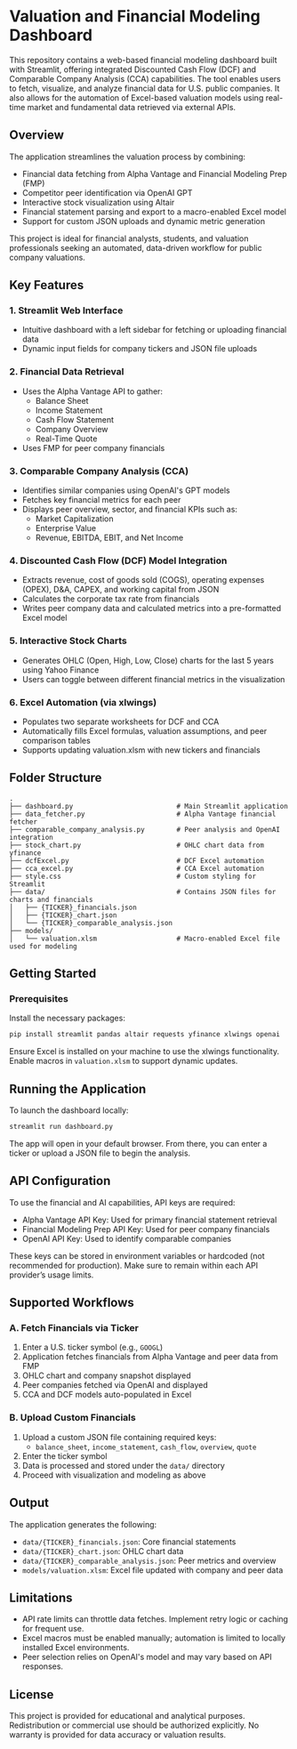 
# Valuation and Financial Modeling Dashboard

This repository contains a web-based financial modeling dashboard built with Streamlit, offering integrated Discounted Cash Flow (DCF) and Comparable Company Analysis (CCA) capabilities. The tool enables users to fetch, visualize, and analyze financial data for U.S. public companies. It also allows for the automation of Excel-based valuation models using real-time market and fundamental data retrieved via external APIs.

## Overview

The application streamlines the valuation process by combining:

- Financial data fetching from Alpha Vantage and Financial Modeling Prep (FMP)
- Competitor peer identification via OpenAI GPT
- Interactive stock visualization using Altair
- Financial statement parsing and export to a macro-enabled Excel model
- Support for custom JSON uploads and dynamic metric generation

This project is ideal for financial analysts, students, and valuation professionals seeking an automated, data-driven workflow for public company valuations.

## Key Features

### 1. Streamlit Web Interface
- Intuitive dashboard with a left sidebar for fetching or uploading financial data
- Dynamic input fields for company tickers and JSON file uploads

### 2. Financial Data Retrieval
- Uses the Alpha Vantage API to gather:
  - Balance Sheet
  - Income Statement
  - Cash Flow Statement
  - Company Overview
  - Real-Time Quote
- Uses FMP for peer company financials

### 3. Comparable Company Analysis (CCA)
- Identifies similar companies using OpenAI's GPT models
- Fetches key financial metrics for each peer
- Displays peer overview, sector, and financial KPIs such as:
  - Market Capitalization
  - Enterprise Value
  - Revenue, EBITDA, EBIT, and Net Income

### 4. Discounted Cash Flow (DCF) Model Integration
- Extracts revenue, cost of goods sold (COGS), operating expenses (OPEX), D&A, CAPEX, and working capital from JSON
- Calculates the corporate tax rate from financials
- Writes peer company data and calculated metrics into a pre-formatted Excel model

### 5. Interactive Stock Charts
- Generates OHLC (Open, High, Low, Close) charts for the last 5 years using Yahoo Finance
- Users can toggle between different financial metrics in the visualization

### 6. Excel Automation (via xlwings)
- Populates two separate worksheets for DCF and CCA
- Automatically fills Excel formulas, valuation assumptions, and peer comparison tables
- Supports updating valuation.xlsm with new tickers and financials

## Folder Structure

```
.
├── dashboard.py                          # Main Streamlit application
├── data_fetcher.py                       # Alpha Vantage financial fetcher
├── comparable_company_analysis.py        # Peer analysis and OpenAI integration
├── stock_chart.py                        # OHLC chart data from yfinance
├── dcfExcel.py                           # DCF Excel automation
├── cca_excel.py                          # CCA Excel automation
├── style.css                             # Custom styling for Streamlit
├── data/                                 # Contains JSON files for charts and financials
│   ├── {TICKER}_financials.json
│   ├── {TICKER}_chart.json
│   └── {TICKER}_comparable_analysis.json
├── models/
│   └── valuation.xlsm                    # Macro-enabled Excel file used for modeling
```

## Getting Started

### Prerequisites

Install the necessary packages:

```bash
pip install streamlit pandas altair requests yfinance xlwings openai
```

Ensure Excel is installed on your machine to use the xlwings functionality. Enable macros in `valuation.xlsm` to support dynamic updates.

## Running the Application

To launch the dashboard locally:

```bash
streamlit run dashboard.py
```

The app will open in your default browser. From there, you can enter a ticker or upload a JSON file to begin the analysis.

## API Configuration

To use the financial and AI capabilities, API keys are required:

- Alpha Vantage API Key: Used for primary financial statement retrieval
- Financial Modeling Prep API Key: Used for peer company financials
- OpenAI API Key: Used to identify comparable companies

These keys can be stored in environment variables or hardcoded (not recommended for production). Make sure to remain within each API provider’s usage limits.

## Supported Workflows

### A. Fetch Financials via Ticker
1. Enter a U.S. ticker symbol (e.g., `GOOGL`)
2. Application fetches financials from Alpha Vantage and peer data from FMP
3. OHLC chart and company snapshot displayed
4. Peer companies fetched via OpenAI and displayed
5. CCA and DCF models auto-populated in Excel

### B. Upload Custom Financials
1. Upload a custom JSON file containing required keys:
   - `balance_sheet`, `income_statement`, `cash_flow`, `overview`, `quote`
2. Enter the ticker symbol
3. Data is processed and stored under the `data/` directory
4. Proceed with visualization and modeling as above

## Output

The application generates the following:

- `data/{TICKER}_financials.json`: Core financial statements
- `data/{TICKER}_chart.json`: OHLC chart data
- `data/{TICKER}_comparable_analysis.json`: Peer metrics and overview
- `models/valuation.xlsm`: Excel file updated with company and peer data

## Limitations

- API rate limits can throttle data fetches. Implement retry logic or caching for frequent use.
- Excel macros must be enabled manually; automation is limited to locally installed Excel environments.
- Peer selection relies on OpenAI's model and may vary based on API responses.

## License

This project is provided for educational and analytical purposes. Redistribution or commercial use should be authorized explicitly. No warranty is provided for data accuracy or valuation results.
